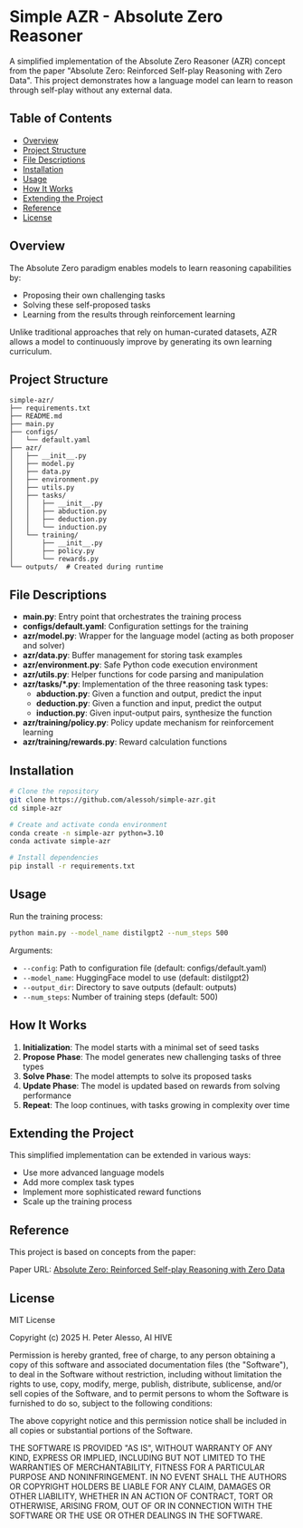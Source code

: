 # Simple AZR - Absolute Zero Reasoner

A simplified implementation of the Absolute Zero Reasoner (AZR) concept from the paper "Absolute Zero: Reinforced Self-play Reasoning with Zero Data". This project demonstrates how a language model can learn to reason through self-play without any external data.

## Table of Contents

- [Overview](#overview)
- [Project Structure](#project-structure)
- [File Descriptions](#file-descriptions)
- [Installation](#installation)
- [Usage](#usage)
- [How It Works](#how-it-works)
- [Extending the Project](#extending-the-project)
- [Reference](#reference)
- [License](#license)

## Overview

The Absolute Zero paradigm enables models to learn reasoning capabilities by:

- Proposing their own challenging tasks
- Solving these self-proposed tasks
- Learning from the results through reinforcement learning

Unlike traditional approaches that rely on human-curated datasets, AZR allows a model to continuously improve by generating its own learning curriculum.

## Project Structure

```
simple-azr/
├── requirements.txt
├── README.md
├── main.py
├── configs/
│   └── default.yaml
├── azr/
│   ├── __init__.py
│   ├── model.py
│   ├── data.py
│   ├── environment.py
│   ├── utils.py
│   ├── tasks/
│   │   ├── __init__.py
│   │   ├── abduction.py
│   │   ├── deduction.py
│   │   └── induction.py
│   └── training/
│       ├── __init__.py
│       ├── policy.py
│       └── rewards.py
└── outputs/  # Created during runtime
```

## File Descriptions

- **main.py**: Entry point that orchestrates the training process
- **configs/default.yaml**: Configuration settings for the training
- **azr/model.py**: Wrapper for the language model (acting as both proposer and solver)
- **azr/data.py**: Buffer management for storing task examples
- **azr/environment.py**: Safe Python code execution environment
- **azr/utils.py**: Helper functions for code parsing and manipulation
- **azr/tasks/*.py**: Implementation of the three reasoning task types:
  - **abduction.py**: Given a function and output, predict the input
  - **deduction.py**: Given a function and input, predict the output
  - **induction.py**: Given input-output pairs, synthesize the function
- **azr/training/policy.py**: Policy update mechanism for reinforcement learning
- **azr/training/rewards.py**: Reward calculation functions

## Installation

```bash
# Clone the repository
git clone https://github.com/alessoh/simple-azr.git
cd simple-azr

# Create and activate conda environment
conda create -n simple-azr python=3.10
conda activate simple-azr

# Install dependencies
pip install -r requirements.txt
```

## Usage

Run the training process:

```bash
python main.py --model_name distilgpt2 --num_steps 500
```

Arguments:

- `--config`: Path to configuration file (default: configs/default.yaml)
- `--model_name`: HuggingFace model to use (default: distilgpt2)
- `--output_dir`: Directory to save outputs (default: outputs)
- `--num_steps`: Number of training steps (default: 500)

## How It Works

1. **Initialization**: The model starts with a minimal set of seed tasks
2. **Propose Phase**: The model generates new challenging tasks of three types
3. **Solve Phase**: The model attempts to solve its proposed tasks
4. **Update Phase**: The model is updated based on rewards from solving performance
5. **Repeat**: The loop continues, with tasks growing in complexity over time

## Extending the Project

This simplified implementation can be extended in various ways:

- Use more advanced language models
- Add more complex task types
- Implement more sophisticated reward functions
- Scale up the training process

## Reference

This project is based on concepts from the paper:

Paper URL: [Absolute Zero: Reinforced Self-play Reasoning with Zero Data](https://arxiv.org/abs/2505.03335)

## License

MIT License

Copyright (c) 2025 H. Peter Alesso, AI HIVE

Permission is hereby granted, free of charge, to any person obtaining a copy
of this software and associated documentation files (the "Software"), to deal
in the Software without restriction, including without limitation the rights
to use, copy, modify, merge, publish, distribute, sublicense, and/or sell
copies of the Software, and to permit persons to whom the Software is
furnished to do so, subject to the following conditions:

The above copyright notice and this permission notice shall be included in all
copies or substantial portions of the Software.

THE SOFTWARE IS PROVIDED "AS IS", WITHOUT WARRANTY OF ANY KIND, EXPRESS OR
IMPLIED, INCLUDING BUT NOT LIMITED TO THE WARRANTIES OF MERCHANTABILITY,
FITNESS FOR A PARTICULAR PURPOSE AND NONINFRINGEMENT. IN NO EVENT SHALL THE
AUTHORS OR COPYRIGHT HOLDERS BE LIABLE FOR ANY CLAIM, DAMAGES OR OTHER
LIABILITY, WHETHER IN AN ACTION OF CONTRACT, TORT OR OTHERWISE, ARISING FROM,
OUT OF OR IN CONNECTION WITH THE SOFTWARE OR THE USE OR OTHER DEALINGS IN THE
SOFTWARE.
